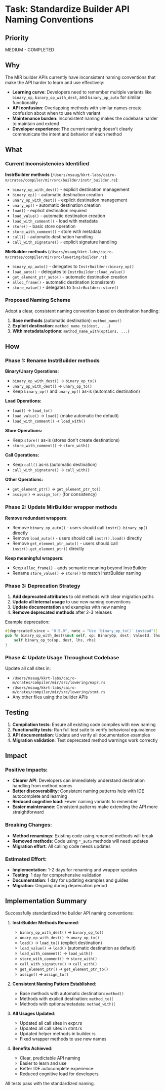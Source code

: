# Task: Standardize Builder API Naming Conventions

## Priority

MEDIUM - COMPLETED

## Why

The MIR builder APIs currently have inconsistent naming conventions that make
the API harder to learn and use effectively:

- **Learning curve**: Developers need to remember multiple variants like
  `binary_op`, `binary_op_with_dest`, and `binary_op_auto` for similar
  functionality
- **API confusion**: Overlapping methods with similar names create confusion
  about when to use which variant
- **Maintenance burden**: Inconsistent naming makes the codebase harder to
  maintain and extend
- **Developer experience**: The current naming doesn't clearly communicate the
  intent and behavior of each method

## What

### Current Inconsistencies Identified

**InstrBuilder methods**
(`/Users/msaug/kkrt-labs/cairo-m/crates/compiler/mir/src/builder/instr_builder.rs`):

- `binary_op_with_dest()` - explicit destination management
- `binary_op()` - automatic destination creation
- `unary_op_with_dest()` - explicit destination management
- `unary_op()` - automatic destination creation
- `load()` - explicit destination required
- `load_value()` - automatic destination creation
- `load_with_comment()` - load with metadata
- `store()` - basic store operation
- `store_with_comment()` - store with metadata
- `call()` - automatic destination handling
- `call_with_signature()` - explicit signature handling

**MirBuilder methods**
(`/Users/msaug/kkrt-labs/cairo-m/crates/compiler/mir/src/lowering/builder.rs`):

- `binary_op_auto()` - delegates to `InstrBuilder::binary_op()`
- `load_auto()` - delegates to `InstrBuilder::load_value()`
- `get_element_ptr_auto()` - automatic destination creation
- `alloc_frame()` - automatic destination (consistent)
- `store_value()` - delegates to `InstrBuilder::store()`

### Proposed Naming Scheme

Adopt a clear, consistent naming convention based on destination handling:

1. **Base methods** (automatic destination): `method_name()`
2. **Explicit destination**: `method_name_to(dest, ...)`
3. **With metadata/options**: `method_name_with(options, ...)`

## How

### Phase 1: Rename InstrBuilder methods

**Binary/Unary Operations:**

- `binary_op_with_dest()` → `binary_op_to()`
- `unary_op_with_dest()` → `unary_op_to()`
- Keep `binary_op()` and `unary_op()` as-is (automatic destination)

**Load Operations:**

- `load()` → `load_to()`
- `load_value()` → `load()` (make automatic the default)
- `load_with_comment()` → `load_with()`

**Store Operations:**

- Keep `store()` as-is (stores don't create destinations)
- `store_with_comment()` → `store_with()`

**Call Operations:**

- Keep `call()` as-is (automatic destination)
- `call_with_signature()` → `call_with()`

**Other Operations:**

- `get_element_ptr()` → `get_element_ptr_to()`
- `assign()` → `assign_to()` (for consistency)

### Phase 2: Update MirBuilder wrapper methods

**Remove redundant wrappers:**

- Remove `binary_op_auto()` - users should call `instr().binary_op()` directly
- Remove `load_auto()` - users should call `instr().load()` directly
- Remove `get_element_ptr_auto()` - users should call
  `instr().get_element_ptr()` directly

**Keep meaningful wrappers:**

- Keep `alloc_frame()` - adds semantic meaning beyond InstrBuilder
- Rename `store_value()` → `store()` to match InstrBuilder naming

### Phase 3: Deprecation Strategy

1. **Add deprecated attributes** to old methods with clear migration paths
2. **Update all internal usage** to use new naming conventions
3. **Update documentation** and examples with new naming
4. **Remove deprecated methods** after 2-3 releases

Example deprecation:

```rust
#[deprecated(since = "0.5.0", note = "Use `binary_op_to()` instead")]
pub fn binary_op_with_dest(&mut self, op: BinaryOp, dest: ValueId, lhs: Value, rhs: Value) -> &mut Self {
    self.binary_op_to(op, dest, lhs, rhs)
}
```

### Phase 4: Update Usage Throughout Codebase

Update all call sites in:

- `/Users/msaug/kkrt-labs/cairo-m/crates/compiler/mir/src/lowering/expr.rs`
- `/Users/msaug/kkrt-labs/cairo-m/crates/compiler/mir/src/lowering/stmt.rs`
- Any other files using the builder APIs

## Testing

1. **Compilation tests**: Ensure all existing code compiles with new naming
2. **Functionality tests**: Run full test suite to verify behavioral equivalence
3. **API documentation**: Update and verify all documentation examples
4. **Migration validation**: Test deprecated method warnings work correctly

## Impact

### Positive Impacts:

- **Clearer API**: Developers can immediately understand destination handling
  from method names
- **Better discoverability**: Consistent naming patterns help with IDE
  autocomplete and learning
- **Reduced cognitive load**: Fewer naming variants to remember
- **Easier maintenance**: Consistent patterns make extending the API more
  straightforward

### Breaking Changes:

- **Method renamings**: Existing code using renamed methods will break
- **Removed methods**: Code using `*_auto` methods will need updates
- **Migration effort**: All calling code needs updates

### Estimated Effort:

- **Implementation**: 1-2 days for renaming and wrapper updates
- **Testing**: 1 day for comprehensive validation
- **Documentation**: 1 day for updating examples and guides
- **Migration**: Ongoing during deprecation period

## Implementation Summary

Successfully standardized the builder API naming conventions:

1. **InstrBuilder Methods Renamed**:
   - `binary_op_with_dest()` → `binary_op_to()`
   - `unary_op_with_dest()` → `unary_op_to()`
   - `load()` → `load_to()` (explicit destination)
   - `load_value()` → `load()` (automatic destination as default)
   - `load_with_comment()` → `load_with()`
   - `store_with_comment()` → `store_with()`
   - `call_with_signature()` → `call_with()`
   - `get_element_ptr()` → `get_element_ptr_to()`
   - `assign()` → `assign_to()`

2. **Consistent Naming Pattern Established**:
   - Base methods with automatic destination: `method()`
   - Methods with explicit destination: `method_to()`
   - Methods with options/metadata: `method_with()`

3. **All Usages Updated**:
   - Updated all call sites in expr.rs
   - Updated all call sites in stmt.rs
   - Updated helper methods in builder.rs
   - Fixed wrapper methods to use new names

4. **Benefits Achieved**:
   - Clear, predictable API naming
   - Easier to learn and use
   - Better IDE autocomplete experience
   - Reduced cognitive load for developers

All tests pass with the standardized naming.
